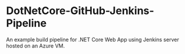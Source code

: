 # DotNetCore-GitHub-Jenkins-Pipeline
An example build pipeline for .NET Core Web App using Jenkins server hosted on an Azure VM.
